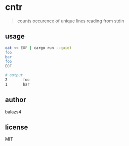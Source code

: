 # cntr

> counts occurence of unique lines reading from stdin

## usage

```sh
cat << EOF | cargo run --quiet
foo
bar
foo
EOF

# output
2       foo
1       bar
```

## author

balazs4

## license

MIT
